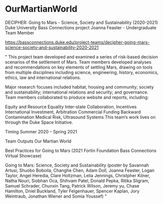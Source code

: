 # OurMartianWorld
DECIPHER: Going to Mars - Science, Society and Sustainability (2020-2021)
Duke University Bass Connections project
Joanna Feaster - Undergraduate Team Member

https://bassconnections.duke.edu/project-teams/decipher-going-mars-science-society-and-sustainability-2020-2021

"
This project team developed and examined a series of risk-based decision scenarios of the settlement of Mars. Team members developed analyses and recommendations on key elements of settling Mars, drawing on tools from multiple disciplines including science, engineering, history, economics, ethics, law and international relations.

Major research focuses included habitat, housing and community; society and sustainability; international relations and security; and governance. Team members collaborated to produce website and reports, including:

Equity and Resource Equality
Inter-state Collaboration, Incentives
International Investment, Arbitration
Commercial Funding
Backward Contamination
Medical Risk, Ultrasound Systems
This team‘s work lives on through the Duke Space Initiative.

Timing
Summer 2020 – Spring 2021

Team Outputs
Our Martian World

Best Practices for Going to Mars (2021 Fortin Foundation Bass Connections Virtual Showcase)

Going to Mars: Science, Society and Sustainability (poster by Savannah Artusi, Shuobo Boboila, Changhe Chen, Adam Doll, Joanna Feaster, Logan Taylor, Angel Heredia, Clare Holtzman, Lelia Jennings, Christpher Kilner, Natha Nouri, Siobhan Oca, Shihvam Patel, Donald Pepka, Ritika Sligram, Samuel Schrader, Chunxin Tang, Patrick Wilson, Jeremy yu, Chase Hamilton, Dniel Buckland, Tyler Felgenhauer, Spencer Kaplan, Jory Weintraub, Jonathan Wiener and Somia Youssef)
"
